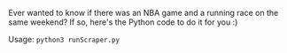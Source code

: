 Ever wanted to know if there was an NBA game and a running race on the same weekend? If so, here's the Python code to do it for you :)

Usage:
`python3 runScraper.py`